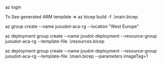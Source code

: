 az login

To See generated ARM template => az bicep build -f .\main.bicep

az group create --name juoudot-aca-rg --location "West Europe"

az deployment group create --name joudot-deployment --resource-group juoudot-aca-rg --template-file .\resources.bicep  

az deployment group create --name joudot-deployment --resource-group juoudot-aca-rg --template-file .\main.bicep --parameters imageTag=1
